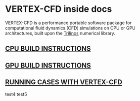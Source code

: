 # VERTEX-CFD inside docs
VERTEX-CFD is a performance portable software package for computational fluid dynamics (CFD) simulations on CPU or GPU architectures, built upon the [Trilinos](https://trilinos.github.io/) numerical library.

## [CPU BUILD INSTRUCTIONS](install-vertexcfd/install-vertexcfd-on-narsil-cpu.md)

## [GPU BUILD INSTRUCTIONS](install-vertexcfd/install-vertexcfd-on-narsil-gpu.md)

## [RUNNING CASES WITH VERTEX-CFD](run-vertexcfd/run-incompressible-channel.md)

test4
test5
